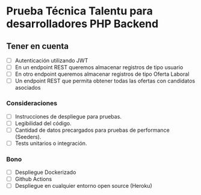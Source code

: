 # Prueba Técnica Talentu para desarrolladores PHP Backend

## Tener en cuenta

- [ ] Autenticación utilizando JWT
- [ ] En un endpoint REST queremos almacenar registros de tipo usuario
- [ ] En otro endpoint queremos almacenar registros de tipo Oferta Laboral
- [ ] Un endpoint REST que permita obtener todas las ofertas con candidatos asociados

### Consideraciones

- [ ] Instrucciones de despliegue para pruebas.
- [ ] Legibilidad del código.
- [ ] Cantidad de datos precargados para pruebas de performance (Seeders).
- [ ] Tests unitarios o integración.

### Bono

- [ ] Despliegue Dockerizado
- [ ] Github Actions
- [ ] Despliegue en cualquier entorno open source (Heroku)